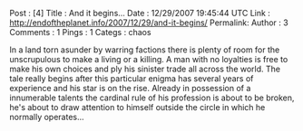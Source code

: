 Post     : [4]
Title    : And it begins...
Date     : 12/29/2007 19:45:44 UTC
Link     : http://endoftheplanet.info/2007/12/29/and-it-begins/
Permalink: 
Author   : 3
Comments : 1
Pings    : 1
Categs   : chaos
 
 
In a land torn asunder by warring factions there is plenty of room for the unscrupulous to make a living or a killing. A man with no loyalties is free to make his own choices and ply his sinister trade all across the world. The tale really begins after this particular enigma has several years of experience and his star is on the rise. Already in possession of a innumerable talents the cardinal rule of his profession is about to be broken, he's about to draw attention to himself outside the circle in which he normally operates...

